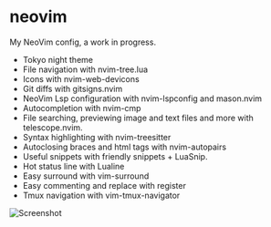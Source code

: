 # neovim

My NeoVim config, a work in progress.

- Tokyo night theme
- File navigation with nvim-tree.lua
- Icons with nvim-web-devicons
- Git diffs with gitsigns.nvim
- NeoVim Lsp configuration with nvim-lspconfig and mason.nvim
- Autocompletion with nvim-cmp
- File searching, previewing image and text files and more with telescope.nvim.
- Syntax highlighting with nvim-treesitter
- Autoclosing braces and html tags with nvim-autopairs
- Useful snippets with friendly snippets + LuaSnip.
- Hot status line with Lualine
- Easy surround with vim-surround
- Easy commenting and replace with register
- Tmux navigation with vim-tmux-navigator

![Screenshot](https://i.ibb.co/7SqNmMm/Editor.png)
